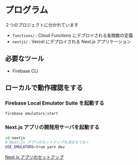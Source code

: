 # プログラム

２つのプロジェクトに分かれています

- `functions/` : Cloud Functions にデプロイされる各関数の定義
- `nextjs/` : Vercel にデプロイされる Next.js アプリケーション

## 必要なツール

- Firebase CLI

## ローカルで動作確認をする

### Firebase Local Emulator Suite を起動する

```bash
firebase emulators:start
```

### Next.js アプリの開発用サーバを起動する

```bash
cd nextjs
# Next.js アプリのセットアップを済ませておく
USE_EMULATORS=true yarn dev
```

[Next.js アプリのセットアップ](./nextjs/README.md)
